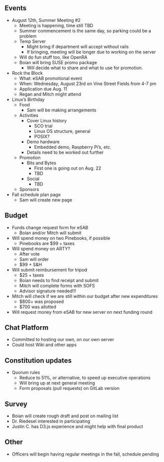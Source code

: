 ## Events

  - August 12th, Summer Meeting \#2
      - Meeting is happening, time still TBD
      - Summer commencement is the same day, so parking could be a
        problem
      - Temp Server
          - Might bring if department will accept without rails
          - If bringing, meeting will be longer due to working on the
            server
      - Will do fun stuff too, like OpenRA
      - Boian will bring SUSE promo package
          - Will decide what to share and what to use for promotion.
  - Rock the Block
      - What: eSAB promotional event
      - When: Wednesday, August 23rd on Vine Street Fields from 4-7 pm
      - Application due Aug. 11
      - Regan and Mitch might attend
  - Linux’s Birthday
      - Food
          - Sam will be making arrangements
      - Activities
          - Cover Linux history
              - SCO trial
              - Linux OS structure, general
              - POSIX?
          - Demo hardware
              - Embedded demo, Raspberry Pi’s, etc.
          - Details need to be worked out further
      - Promotion
          - Bits and Bytes
              - First one is going out on Aug. 22
              - TBD
          - Social
              - TBD
      - Sponsors
  - Fall schedule plan page
      - Sam will create new page

## Budget

  - Funds change request form for eSAB
      - Boian and/or Mitch will submit
  - Will spend money on two Pinebooks, if possible
      - Pinebooks are $99 + taxes
  - Will spend money on ARTY?
      - After vote
      - Sam will order
      - $99 + S\&H
  - Will submit reimbursement for tripod
      - $25 + taxes
      - Boian needs to find receipt and submit
      - Mitch will complete forms with SOFS
      - Advisor signature needed\!\!\!
  - Mitch will check if we are still within our budget after new
    expenditures
      - $800+ was proposed
      - $700 was allotted
  - Will request money from eSAB for new server on next funding round

## Chat Platform

  - Committed to hosting our own, on our own server
  - Could host Wiki and other apps

## Constitution updates

  - Quorum rules
      - Reduce to 51%, or alternative, to speed up executive operations
      - Will bring up at next general meeting
      - Form proposals (pull requests) on GitLab version

## Survey

  - Boian will create rough draft and post on mailing list
  - Dr. Riedesel interested in participating
  - Justin C. has D3.js experience and might help with final product

## Other

  - Officers will begin having regular meetings in the fall, schedule
    pending
